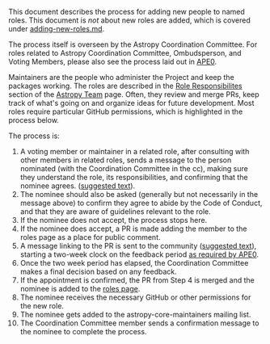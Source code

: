 This document describes the process for adding new people to named roles. This
document is *not* about new roles are added, which is covered under
[adding-new-roles.md](https://github.com/astropy/astropy-project/blob/main/policies/adding-new-roles.md).

The process itself is overseen by the Astropy Coordination Committee.
For roles related to Astropy Coordination Committee, Ombudsperson, and Voting Members,
please also see the process laid out in
[APE0](https://github.com/astropy/astropy-APEs/blob/main/APE0.rst).

Maintainers are the people who administer the Project and keep the packages working.
The roles are described in the [Role Responsibilites](https://www.astropy.org/team.html#role-responsibilities)
section of the [Astropy Team](https://www.astropy.org/team.html) page.
Often, they review and merge PRs, keep track of what's going on and
organize ideas for future development. Most roles require particular GitHub permissions,
which is highlighted in the process below.

The process is:

1. A voting member or maintainer in a related role, after consulting with other members in
   related roles, sends a message to the person nominated (with the Coordination Committee
   in the cc), making sure they understand the role, its responsibilities, and confirming
   that the nominee agrees.
   ([suggested text](https://github.com/astropy/astropy-project/blob/main/messages/maintainer_access.md)).
2. The nominee should also be asked (generally but not necessarily in the
   message above) to confirm they agree to abide by the Code of Conduct, and that they are
   aware of guidelines relevant to the role.
3. If the nominee does not accept, the process stops here.
4. If the nominee does accept, a PR is made adding the member to the roles page as a 
   place for public comment.
5. A message linking to the PR is sent to the community
   ([suggested text](https://github.com/astropy/astropy-project/blob/main/messages/role_annoucement.md)),
   starting a two-week clock on the feedback period
   [as required by APE0](https://github.com/astropy/astropy-APEs/blob/main/APE0.rst#responsibilities-and-authority).
6. Once the two week period has elapsed, the Coordination Committee makes a
   final decision based on any feedback.
7. If the appointment is confirmed, the PR from Step 4 is merged and the nominee is added to the [roles page](https://www.astropy.org/team).
8. The nominee receives the necessary GitHub or other permissions for the new role.
9. The nominee gets added to the astropy-core-maintainers mailing list.
10. The Coordination Committee member sends a confirmation message to the nominee
    to complete the process.
